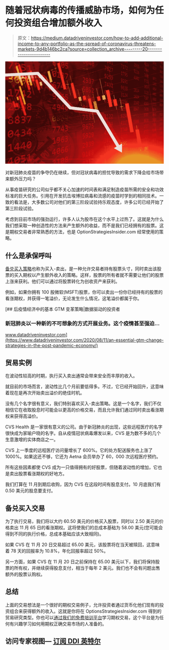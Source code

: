 # 随着冠状病毒的传播威胁市场，如何为任何投资组合增加额外收入

> 原文：<https://medium.datadriveninvestor.com/how-to-add-additional-income-to-any-portfolio-as-the-spread-of-coronavirus-threatens-markets-9d4b146bc2ca?source=collection_archive---------20----------------------->

![](img/aa7397adea080a1145e9f3864bc7ead0.png)

对新冠肺炎疫苗的争夺仍在继续，但对冠状病毒的担忧导致的需求下降会给市场带来额外压力吗？

从事疫苗研究的公司似乎都不关心加速的时间表和满足制造疫苗所需的安全和功效标准的巨大任务。引用在开发抗击埃博拉病毒和流感的疫苗时学到的相同技术。一致的看法是，大多数公司对他们的第三阶段试验持乐观态度，许多公司已经开始了第三阶段试验。

考虑到目前市场的强劲运行，许多人认为股市在这个水平上过热了。这就是为什么我们想采取一种创造性的方法来产生额外的收益，而不是我们已经拥有的股票。这是期权交易者非常熟悉的方法，也是 OptionStrategiesInsider.com 经常使用的策略。

## **什么是承保呼叫**

[备兑买入策略](https://optionstrategiesinsider.com/blog/covered-call-option-strategy/)也称为买入-卖出，是一种允许交易者持有股票头寸，同时卖出该股票的买入期权以产生额外收入的策略。这样，股票的所有者就不需要让他们的股票上涨来获利。他们可以通过将股票转化为创收资产来获利。

例如，如果你拥有 100 股微软(MSFT)股票，你可以卖出一份你已经持有的股票的看涨期权，并获得一笔溢价，无论发生什么情况，这笔溢价都属于你。

[](https://www.datadriveninvestor.com/2020/08/11/an-essential-gtm-change-strategies-in-the-post-pandemic-economy/) [## 后疫情经济中的基本 GTM 变革策略|数据驱动的投资者

### 新冠肺炎以一种新的不可想象的方式开展业务。这个疫情甚至强迫…

www.datadriveninvestor.com](https://www.datadriveninvestor.com/2020/08/11/an-essential-gtm-change-strategies-in-the-post-pandemic-economy/) 

## **贸易实例**

在波动性较高的时期，执行买入卖出通常会带来安全而丰厚的收入。

就目前的市场而言，波动性比几个月前要低得多。不过，它已经开始回升，这意味着现在是再次开始卖出溢价的绝佳时机。

没有几个名字很有意义，我们特别喜欢买入-卖出策略。这是一个名字，我们不仅相信它在收取股息时可能会以更高的价格交易，而且允许我们通过同时卖出看涨期权来获得高溢价。

CVS Health 是一家很有意义的公司。由于新冠肺炎的出现，这些远程医疗的名字很快成为家喻户晓的名字。自从疫情冠状病毒爆发以来，CVS 是为数不多的几个生意激增的实体商店之一。

CVS 上一季度的远程医疗访问量增长了 600%。它的处方配送服务也上涨了 1000%。如果这还不够，它还为 Aetna 会员举办了 60，000 次远程医疗预约。

所有这些因素都使 CVS 成为一只值得拥有的好股票，但随着波动性的增加，它也是卖出股票看涨期权的好地方。

我们打算在 11 月到期后收购，因为 CVS 在这段时间有股息支付。10 月底我们有 0.50 美元的股息要支付。

## **备兑买入交易**

为了执行交易，我们将以大约 60.50 美元的价格买入股票，同时以 2.50 美元的价格卖出 11 月 65 日的看涨期权。这将使我们的总成本基础为 58.00 美元(您可能会得到不同的执行价格，总成本基础应该大致相同)。

如果 CVS 在 11 月 20 日交易超过 65.00 美元，该股票将在当天被赎回，这意味着 78 天的回报率为 10.8%，年化回报率超过 50%。

另一方面，如果 CVS 在 11 月 20 日之前保持在 65.00 美元以下，我们将保持股票的所有权，并继续获得股息支付，相当于每年 2 美元。我们也不会有问题出售额外的股票认购权。

## **总结**

上面的交易想法是一个很好的期权交易例子，允许投资者通过货币化他们现有的投资组合来获得额外的收入。这就是你将在 OptionsStrategiesInsider.com 得到的贸易研究类型。你也可以[通过我们的免费培训平台](https://optionstrategiesinsider.com/)学习期权交易，这个平台是为任何有兴趣学习如何用期权正确交易市场的人准备的。

## 访问专家视图— [订阅 DDI 英特尔](https://datadriveninvestor.com/ddi-intel)